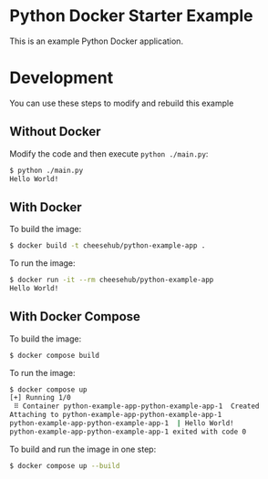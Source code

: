 # Python Docker Starter Example
This is an example Python Docker application.


# Development
You can use these steps to modify and rebuild this example


## Without Docker
Modify the code and then execute `python ./main.py`:
```bash
$ python ./main.py
Hello World!
```


## With Docker
To build the image:
```bash
$ docker build -t cheesehub/python-example-app .
```

To run the image:
```bash
$ docker run -it --rm cheesehub/python-example-app
Hello World!
```


## With Docker Compose
To build the image:
```bash
$ docker compose build
```

To run the image:
```bash
$ docker compose up
[+] Running 1/0
 ⠿ Container python-example-app-python-example-app-1  Created                                                             0.0s
Attaching to python-example-app-python-example-app-1
python-example-app-python-example-app-1  | Hello World!
python-example-app-python-example-app-1 exited with code 0
```

To build and run the image in one step:
```bash
$ docker compose up --build
```
